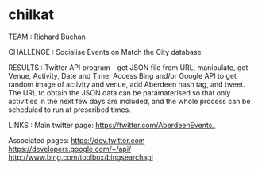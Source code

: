 chilkat
=======

TEAM : Richard Buchan

CHALLENGE : Socialise Events on Match the City database

RESULTS : 
Twitter API program - get JSON file from URL, manipulate, get Venue, Activity, Date and Time, Access Bing and/or Google API to get random image of activity and venue, add Aberdeen hash tag, and tweet. The URL to obtain the JSON data can be paramaterised so that only activities in the next few days are included, and the whole process can be scheduled to run at prescribed times.

LINKS : 
Main twitter page:
https://twitter.com/AberdeenEvents_

Associated pages:
https://dev.twitter.com
https://developers.google.com/+/api/
http://www.bing.com/toolbox/bingsearchapi

